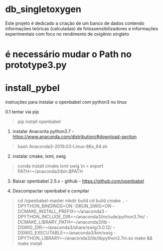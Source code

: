 # db_singletoxygen

Este projeto é dedicado a criação de um banco de dados contendo informações teóricas (calculadas) de fotossensibilizadores e informações experimentais com foco no rendimento de oxigênio singleto

# é necessário mudar o Path no prototype3.py

# install_pybel
instruções para instalar o openbabel com python3 no linux

0.1 tentar via pip
> pip install openbabel

1. instalar Anaconta python3.7 - https://www.anaconda.com/distribution/#download-section
> bash Anaconda3-2019.03-Linux-86x_64.sh

2. instalar cmake, lxml, swig
> conda install cmake lxml swig
\n > export PATH=~/anaconda3/bin:$PATH

3. Baixar openbabel 2.5.x - github - https://github.com/openbabel

4. Descompactar openbabel e compilar

> cd /openbabel-master
> mkdir build
> cd build
> cmake .. -DPYTHON_BINDINGS=ON -DRUN_SWIG=ON -DCMAKE_INSTALL_PREFIX=~/anaconda3 -DPYTHON_INCLUDE_DIR=~/anaconda3/include/python3.7m/ -DCMAKE_LIBRARY_PATH=~/anaconda3/lib -DSWIG_DIR=~/anaconda3/share/swig/3.0.12/ -DSWIG_EXECUTABLE=~/anaconda3/bin/swig -DPYTHON_LIBRARY=~/anaconda3/lib/libpython3.7m.so
> make && make install
